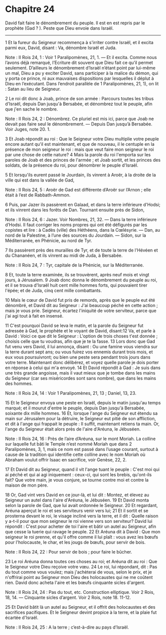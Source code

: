 # Chapitre 24

David fait faire le dénombrement du peuple.
Il est en est repris par le prophète (Gad ? ).
Peste que Dieu envoie dans Israël.

***

1 Et la fureur du Seigneur recommença à s'irriter contre Israël, et il excita parmi eux, David, disant : Va, dénombre Israël et Juda.

<span class="bible-note">Note : </span> II Rois 24, 1 : Voir 1 Paralipomènes, 21, 1. ― Et il excita. Comme nous l’avons déjà remarqué, l’Ecriture dit souvent que Dieu fait ce qu’il permet seulement. D’ailleurs le dénombrement d’Israël n’étant point par lui-même un mal, Dieu a pu y exciter David, sans participer à la malice du démon, qui y porta ce prince, ni aux mauvaises dispositions par lesquelles il déplut à Dieu en l’exécutant. Dans l’endroit parallèle de 1 Paralipomènes, 21, 1), on lit : Satan au lieu de Seigneur.


2 Le roi dit donc à Joab, prince de son armée : Parcours toutes les tribus d'Israël, depuis Dan jusqu'à Bersabée, et dénombrez tout le peuple, afin que j'en sache le nombre.

<span class="bible-note">Note : </span> II Rois 24, 2 : Dénombrez. Ce pluriel est mis ici, parce que Joab ne devait pas faire seul le dénombrement. ― Depuis Dan jusqu’à Bersabée. Voir Juges, note 20. 1.

3 Et Joab répondit au roi : Que le Seigneur votre Dieu multiplie votre peuple encore autant qu'il est maintenant, et que de nouveau, il le centuple en la présence de mon seigneur le roi : mais que veut faire mon seigneur le roi par une chose de cette nature? 4 Mais la parole du roi l'emporta sur les paroles de Joab et des princes de l'armée ; et Joab sortit, et les princes des soldats, de la présence du roi, pour dénombrer le peuple d'Israël.


5 Et lorsqu'ils eurent passé le Jourdain, ils vinrent à Aroër, à la droite de la ville qui est dans la vallée de Gad,

<span class="bible-note">Note : </span> II Rois 24, 5 : Aroër de Gad est différente d’Aroër sur l’Arnon ; elle était à l’est de Rabbath-Ammon.

6 Puis, par Jazer ils passèrent en Galaad, et dans la terre inférieure d'Hodsi; et ils vinrent dans les forêts de Dan. Tournant ensuite près de Sidon,

<span class="bible-note">Note : </span> II Rois 24, 6 : Jazer. Voir Nombres, 21, 32. ― Dans la terre inférieure d’Hodsi. Il faut corriger les noms propres qui ont été défigurés par les copistes et lire : à Cadès (ville) des Héthéens, dans la Cœlésyrie. ― Dan, au nord de la Palestine, à l’une des sources du Jourdain. ― Sidon, sur la Méditerranée, en Phénicie, au nord de Tyr.

7 Ils passèrent près des murailles de Tyr, et de toute la terre de l'Hévéen et du Chananéen, et ils vinrent au midi de Juda, à Bersabée.

<span class="bible-note">Note : </span> II Rois 24, 7 : Tyr, capitale de la Phénicie, sur la Méditerranée.

8 Et, toute la terre examinée, ils se trouvèrent, après neuf mois et vingt jours, à Jérusalem. 9 Joab donc donna le dénombrement du peuple au roi, et il se trouva d'Israël huit cent mille hommes forts, qui pouvaient tirer l'épée; et de Juda, cinq cent mille combattants.


10 Mais le cœur de David fut pris de remords, après que le peuple eut été dénombré, et David dit au Seigneur : J'ai beaucoup péché en cette action ; mais je vous prie. Seigneur, écartez l'iniquité de votre serviteur, parce que j'ai agi tout à fait en insensé.


11 C'est pourquoi David se leva le matin, et la parole du Seigneur fut adressée à Gad, le prophète et le voyant de David, disant:12 Va, et parle à David : Voici ce que dit le Seigneur : L'option de trois choses t'est donnée ; choisis celle que tu voudras, afin que je te la fasse. 13 Lors donc que Gad fut venu vers David, il lui annonça, disant : Ou une famine vous viendra sur la terre durant sept ans; ou vous fuirez vos ennemis durant trois mois, et eux vous poursuivront; ou bien une peste sera pendant trois jours dans votre terre. Maintenant donc délibérez, et voyez quelle parole je dois porter en réponse à celui qui m'a envoyé. 14 Et David répondit à Gad : Je suis dans une très grande angoisse, mais il vaut mieux que je tombe dans les mains du Seigneur (car ses miséricordes sont sans nombre), que dans les mains des hommes.

<span class="bible-note">Note : </span> II Rois 24, 14 : Voir 1 Paralipomènes, 21, 13 ; Daniel, 13, 23.


15 Et le Seigneur envoya une peste en Israël, depuis le matin jusqu'au temps marqué; et il mourut d'entre le peuple, depuis Dan jusqu'à Bersabée, soixante dix mille hommes. 16 Et, lorsque l'ange du Seigneur eut étendu sa main sur Jérusalem pour la détruire, le Seigneur eut pitié de son affliction, et dit à l'ange qui frappait le peuple : Il suffit, maintenant retiens ta main. Or, l'ange du Seigneur était alors près de l'aire d'Aréuna, le Jébuséen.

<span class="bible-note">Note : </span> II Rois 24, 16 : Près de l’aire d’Aréuna, sur le mont Moriah. La colline sur laquelle fut bâti le Temple n’est nommé Moriah que dans 2 Paralipomènes, 3, 1, mais ce nom est passé dans l’usage courant, surtout à cause de la tradition qui identifie cette colline avec le nom Moriah où Abraham voulut offrir Isaac en sacrifice, voir Genèse, 22, 2.

17 Et David dit au Seigneur, quand il vit l'ange tuant le peuple : C'est moi qui ai péché et qui ai agi iniquement : ceux-ci, qui sont les brebis, qu'ont-ils fait? Que votre main, je vous conjure, se tourne contre moi et contre la maison de mon père.


18 Or, Gad vint vers David en ce jour-là, et lui dit : Montez, et élevez au Seigneur un autel dans l'aire d'Aréuna, le Jébuséen. 19 Et David monta selon la parole de Gad, que lui avait ordonnée le Seigneur. 20 Et regardant, Aréuna aperçut le roi et ses serviteurs venir vers lui; 21 Et il sortit et se prosterna devant le roi, le visage incliné vers la terre, et il dit : Quelle raison y a-t-il pour que mon seigneur le roi vienne vers son serviteur? David lui répondit : C'est pour acheter de toi l'aire et bâtir un autel au Seigneur, afin que cesse la tuerie qui ravage le peuple. 22 Et Aréuna dit à David : Que mon seigneur le roi prenne, et qu'il offre comme il lui plaît : vous avez les bœufs pour l'holocauste, le char, et les jougs de bœufs, pour servir de bois.

<span class="bible-note">Note : </span> II Rois 24, 22 : Pour servir de bois ; pour faire le bûcher.

23 Le roi Aréuna donna toutes ces choses au roi; et Aréuna dit au roi : Que le Seigneur votre Dieu reçoive votre vœu. 24 Le roi, lui répondant, dit : Pas du tout comme vous voulez; mais j'achèterai de vous, selon le prix, et je n'offrirai point au Seigneur mon Dieu des holocaustes qui ne me coûtent rien. David donc acheta l'aire et les bœufs cinquante sicles d'argent.

<span class="bible-note">Note : </span> II Rois 24, 24 : Pas du tout, etc. Construction elliptique. Voir 2 Rois, 18, 14. ― Cinquante sicles d’argent. Voir 2 Rois, note 18. 11-12.

25 Et David bâtit là un autel au Seigneur, et il offrit des holocaustes et des sacrifices pacifiques. Et le Seigneur devint propice à la terre, et la plaie fut écartée d'Israël.

<span class="bible-note">Note : </span> II Rois 24, 25 : A la terre ; c’est-à-dire au pays d’Israël.
